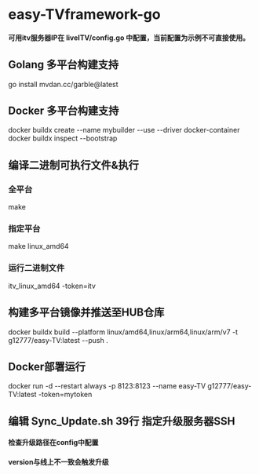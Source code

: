 # easy-TVframework-go
#### 可用itv服务器IP在 liveITV/config.go 中配置，当前配置为示例不可直接使用。

## Golang 多平台构建支持
go install mvdan.cc/garble@latest

## Docker 多平台构建支持
docker buildx create --name mybuilder --use --driver docker-container  
docker buildx inspect --bootstrap

## 编译二进制可执行文件&执行
### 全平台
make  

### 指定平台
make linux_amd64

### 运行二进制文件
itv_linux_amd64 -token=itv

## 构建多平台镜像并推送至HUB仓库
docker buildx build --platform linux/amd64,linux/arm64,linux/arm/v7 -t g12777/easy-TV:latest --push .

## Docker部署运行
docker run -d --restart always -p 8123:8123 --name easy-TV g12777/easy-TV:latest -token=mytoken

## 编辑 Sync_Update.sh 39行 指定升级服务器SSH
#### 检查升级路径在config中配置
#### version与线上不一致会触发升级
